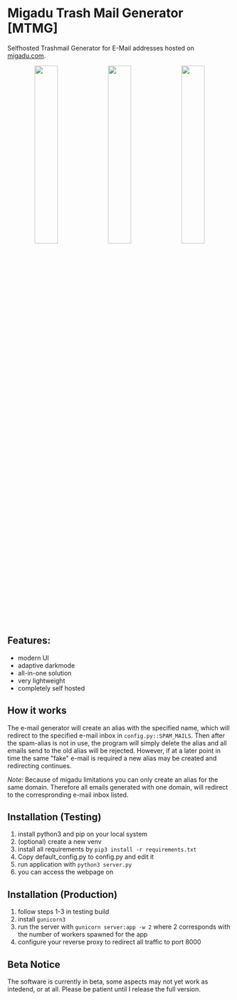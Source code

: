 # Migadu Trash Mail Generator [MTMG]
Selfhosted Trashmail Generator for E-Mail addresses hosted on [migadu.com](https://midadu.com).

<p align="middle">
  <img src="https://i.imgur.com/qwh2giC.png" width="32%" />
  <img src="https://i.imgur.com/wk7OIZ9.png" width="32%" /> 
  <img src="https://i.imgur.com/1XMZ7nC.png" width="32%" />
</p>


## Features:
 - modern UI
 - adaptive darkmode
 - all-in-one solution
 - very lightweight
 - completely self hosted

## How it works
The e-mail generator will create an alias with the specified name, which will redirect to the specified e-mail inbox in `config.py::SPAM_MAILS`. Then after the spam-alias is not in use, the program will simply delete the alias and all emails send to the old alias will be rejected. However, if at a later point in time the same "fake" e-mail is required a new alias may be created and redirecting continues.

_Note_: Because of migadu limitations you can only create an alias for the same domain. Therefore all emails generated with one domain, will redirect to the correspronding e-mail inbox listed.

## Installation (Testing)
1. install python3 and pip on your local system
2. (optional) create a new venv
3. install all requirements by `pip3 install -r requirements.txt`
4. Copy default_config.py to config.py and edit it
5. run application with `python3 server.py`
6. you can access the webpage on 

## Installation (Production)
1. follow steps 1-3 in testing build
2. install `gunicorn3`
3. run the server with `gunicorn server:app -w 2`
    where 2 corresponds with the number of workers spawned for the app
4. configure your reverse proxy to redirect all traffic to port 8000

## Beta Notice
The software is currently in beta, some aspects may not yet work as intedend, or at all. Please be patient until I release the full version.